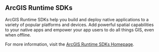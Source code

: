 ## ArcGIS Runtime SDKs

ArcGIS Runtime SDKs help you build and deploy native applications to a variety of popular platforms and devices. Add powerful spatial capabilities to your native apps and empower your app users to do all things GIS, even when offline.

For more information, visit the [ArcGIS Runtime SDKs Homepage](https://developers.arcgis.com/arcgis-runtime/).
